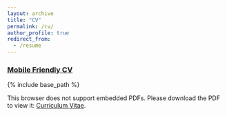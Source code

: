```yaml
---
layout: archive
title: "CV"
permalink: /cv/
author_profile: true
redirect_from:
  - /resume
---
```


### [Mobile Friendly CV](https://jwangjie.github.io/files/cv_JW.pdf)

{% include base_path %}

<object data="../files/cv_JW.pdf" type="application/pdf" width="700px" height="700px">
  <p>This browser does not support embedded PDFs. Please download the PDF to view it: <a href="../files/cv_JW.pdf">Curriculum Vitae</a>.</p>
</object>
